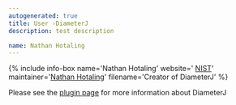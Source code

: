 ```yaml
---
autogenerated: true
title: User ›DiameterJ
description: test description

name: Nathan Hotaling
---
```


{% include info-box name='Nathan Hotaling' website=' [NIST](http://www.nist.gov/mml/bbd/biomaterials/nathan-hotaling.cfm)' maintainer='[Nathan Hotaling](mailto:Nathan.Hotaling@gmail.com)' filename='Creator of DiameterJ' %}

Please see the [plugin page](/plugins/diameterj) for more information about DiameterJ
